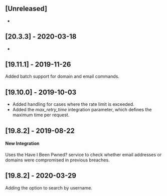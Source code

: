 ## [Unreleased]
-

## [20.3.3] - 2020-03-18
-

## [19.11.1] - 2019-11-26
Added batch support for domain and email commands.

## [19.10.0] - 2019-10-03
  - Added handling for cases where the rate limit is exceeded.
  - Added the *max_retry_time* integration parameter, which defines the maximum time per request.

## [19.8.2] - 2019-08-22
#### New Integration
Uses the Have I Been Pwned? service to check whether email addresses or domains were compromised in previous breaches.

## [19.8.2] - 2020-03-29
Adding the option to search by username. 
